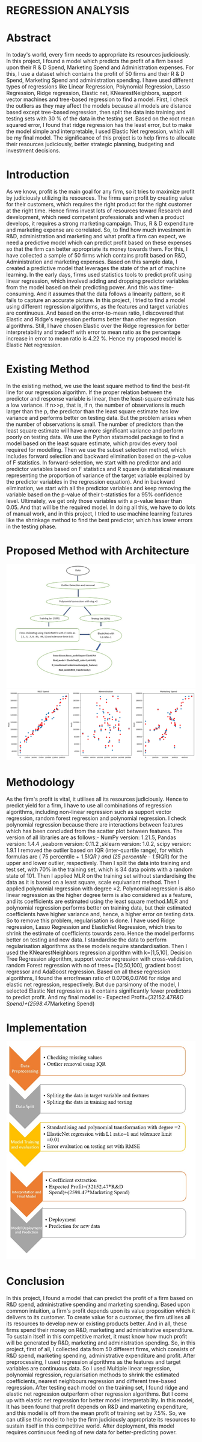 # REGRESSION ANALYSIS 

# Abstract

In today's world, every firm needs to appropriate its resources judiciously. In this project, I found a model which predicts the profit of a firm based upon their R & D Spend, Marketing Spend and Administration expenses.
For this, I use a dataset which contains the profit of 50 firms and their R & D Spend, Marketing Spend and administration spending. I have used different types of regressions like Linear Regression, Polynomial Regression, Lasso Regression, Ridge regression, Elastic net, KNearestNeighbors, support vector machines and tree-based regression to find a model. First, I check the outliers as they may affect the models because all models are distance based except tree-based regression, then split the data into training and testing sets with 30 % of the data in the testing set. Based on the root mean squared error, I found that ridge regression has the least error, but to make the model simple and interpretable, I used Elastic Net regression, which will be my final model. 
The significance of this project is to help firms to allocate their resources judiciously, better strategic planning, budgeting and investment decisions.

# Introduction

As we know, profit is the main goal for any firm, so it tries to maximize profit by judiciously utilizing its resources. The firms earn profit by creating value for their customers, which requires the right product for the right customer at the right time. Hence firms invest lots of resources toward Research and development, which need competent professionals and when a product develops, it requires a strong marketing campaign. Thus, R & D expenditure and marketing expense are correlated. So, to find how much investment in R&D, administration and marketing and what profit a firm can expect, we need a predictive model which can predict profit based on these expenses so that the firm can better appropriate its money towards them.
For this, I have collected a sample of 50 firms which contains profit based on R&D, Administration and marketing expenses. Based on this sample data, I created a predictive model that leverages the state of the art of machine learning.
In the early days, firms used statistics tools to predict profit using linear regression, which involved adding and dropping predictor variables from the model based on their predicting power. And this was time-consuming. And it assumes that the data follows a linearity pattern, so it fails to capture an accurate picture. In this project, I tried to find a model using different regression algorithms, as the features and target variables are continuous. And based on the error-to-mean ratio, I discovered that Elastic and Ridge's regression performs better than other regression algorithms. Still, I have chosen Elastic over the Ridge regression for better interpretability and tradeoff with error to mean ratio as the percentage increase in error to mean ratio is 4.22 %. Hence my proposed model is Elastic Net regression.

# Existing Method

In the existing method, we use the least square method to find the best-fit line for our regression algorithm. If the proper relation between the predictor and response variable is linear, then the least-square estimate has a low variance. If n>>p, that is, if n, the number of observations is much larger than the p, the predictor than the least square estimate has low variance and performs better on testing data. But the problem arises when the number of observations is small. The number of predictors than the least square estimate will have a more significant variance and perform poorly on testing data.
We use the Python statsmodel package to find a model based on the least square estimate, which provides every tool required for modelling. Then we use the subset selection method, which includes forward selection and backward elimination based on the p-value of F statistics. In forward-selection, we start with no predictor and add predictor variables based on F statistics and R square (a statistical measure representing the proportion of variance of the target variable explained by the predictor variables in the regression equation). And in backward elimination, we start with all the predictor variables and keep removing the variable based on the p-value of their t-statistics for a 95% confidence level. Ultimately, we get only those variables with a p-value lesser than 0.05. And that will be the required model.
In doing all this, we have to do lots of manual work, and in this project, I tried to use machine learning features like the shrinkage method to find the best predictor, which has lower errors in the testing phase.

# Proposed Method with Architecture
![Architecture](architecture.jpg)
![output](figure.png)

# Methodology

As the firm's profit is vital, it utilises all its resources judiciously. Hence to predict yield for a firm, I have to use all combinations of regression algorithms, including non-linear regression such as support vector regression, random forest regression and polynomial regression. I check polynomial regression because there are interactions between features which has been concluded from the scatter plot between features. 
The version of all libraries are as follows:-
NumPy version: 1.21.5, Pandas version: 1.4.4 ,seaborn version: 0.11.2 ,sklearn version: 1.0.2, scipy version: 1.9.1 
I removed the outlier based on IQR (inter-quartile range), for which formulas are ( 75 percentile + 1.5*IQR ) and (25 percentile - 1.5*IQR) for the upper and lower outlier, respectively.
Then I split the data into training and test set, with 70% in the training set, which is 34 data points with a random state of 101.
Then I applied MLR on the training set without standardising the data as it is based on a least square, scale equivariant method. Then I applied polynomial regression with degree =2. Polynomial regression is also linear regression as the higher degree term is also considered as a feature, and its coefficients are estimated using the least square method.MLR and polynomial regression performs better on training data, but their estimated coefficients have higher variance and, hence, a higher error on testing data. So to remove this problem, regularisation is done. I have used Ridge regression, Lasso Regression and ElasticNet Regression, which tries to shrink the estimate of coefficients towards zero. Hence the model performs better on testing and new data. I standardise the data to perform regularisation algorithms as these models require standardisation.
Then I used the KNearestNeighbors regression algorithm with k=[1,5,10], Decision Tree Regression algorithm, support vector regression with cross-validation, random Forest regression with no of trees= [10,50,100], gradient boost regressor and AdaBoost regression. Based on all these regression algorithms, I found the error/mean ratio of 0.0706,0.0746 for ridge and elastic net regression, respectively. But due parsimony of the model, I selected Elastic Net regression as it contains significantly fewer predictors to predict profit. And my final model is:-
Expected Profit=(32152.47*R&D Spend)+(2598.47*Marketing Spend)

# Implementation

![Implementation](Implementation.jpg)

# Conclusion

In this project, I found a model that can predict the profit of a firm based on R&D spend, administrative spending and marketing spending. Based upon common intuition, a firm's profit depends upon its value proposition which it delivers to its customer. To create value for a customer, the firm utilises all its resources to develop new or existing products better. And in all, these firms spend their money on R&D, marketing and administrative expenditure. To sustain itself in this competitive market, it must know how much profit will be generated by R&D, marketing and administration spending.
So, in this project, first of all, I collected data from 50 different firms, which consists of R&D spend, marketing spending, administrative expenditure and profit.
After preprocessing, I used regression algorithms as the features and target variables are continuous data. So I used Multiple linear regression, polynomial regression, regularisation methods to shrink the estimated coefficients, nearest neighbours regression and different tree-based regression. After testing each model on the training set, I found ridge and elastic net regression outperform other regression algorithms. But I come up with elastic net regression for better model interpretability. In this model, It has been found that profit depends on R&D and marketing expenditure, and this model is off from the mean profit of training set by 7.5%. So, we can utilise this model to help the firm judiciously appropriate its resources to sustain itself in this competitive world. After deployment, this model requires continuous feeding of new data for better-predicting power.

